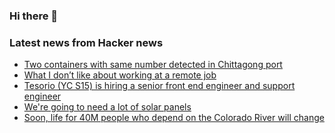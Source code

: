 ### Hi there 👋

<!--
**arashid-sh/arashid-sh** is a ✨ _special_ ✨ repository because its `README.md` (this file) appears on your GitHub profile.

Here are some ideas to get you started:

- 🔭 I’m currently working on ...
- 🌱 I’m currently learning ...
- 👯 I’m looking to collaborate on ...
- 🤔 I’m looking for help with ...
- 💬 Ask me about ...
- 📫 How to reach me: ...
- 😄 Pronouns: ...
- ⚡ Fun fact: ...
-->

### Latest news from Hacker news
<!-- BLOG-POST-LIST:START -->
- [Two containers with same number detected in Chittagong port](https://container-news.com/two-containers-with-same-number-detected-in-chittagong-port/)
- [What I don’t like about working at a remote job](https://www.priconceptions.com/notebook/remote-jobs-bad)
- [Tesorio &lpar;YC S15&rpar; is hiring a senior front end engineer and support engineer](https://www.tesorio.com/careers#job-openings)
- [We&#39;re going to need a lot of solar panels](https://caseyhandmer.wordpress.com/2022/07/22/were-going-to-need-a-lot-of-solar-panels/)
- [Soon, life for 40M people who depend on the Colorado River will change](https://www.denverpost.com/2022/07/21/colorado-river-drought-water-crisis-west/)
<!-- BLOG-POST-LIST:END -->
